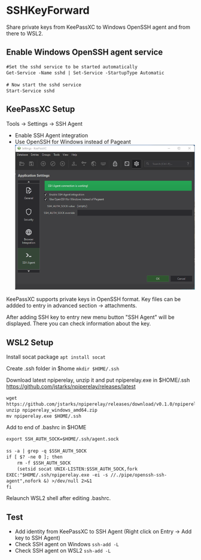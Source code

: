 # SSHKeyForward
Share private keys from KeePassXC to Windows OpenSSH agent and from there to WSL2.

## Enable Windows OpenSSH agent service
```
#Set the sshd service to be started automatically
Get-Service -Name sshd | Set-Service -StartupType Automatic

# Now start the sshd service
Start-Service sshd
```

## KeePassXC Setup
Tools -> Settings -> SSH Agent
* Enable SSH Agent integration
* Use OpenSSH for Windows instead of Pageant
![KeePassXC SSH Agent](/imgs/keepassxc.png)

KeePassXC supports private keys in OpenSSH format. Key files can be addded to entry in advanced section -> attachments.

After adding SSH key to entry new menu button "SSH Agent" will be displayed. There you can check information about the key. 

## WSL2 Setup
Install socat package
`apt install socat`

Create .ssh folder in $home
`mkdir $HOME/.ssh`

Download latest npiperelay, unzip it and put npiperelay.exe in $HOME/.ssh
https://github.com/jstarks/npiperelay/releases/latest

```
wget https://github.com/jstarks/npiperelay/releases/download/v0.1.0/npiperelay_windows_amd64.zip
unzip npiperelay_windows_amd64.zip
mv npiperelay.exe $HOME/.ssh
```

Add to end of .bashrc in $HOME

```
export SSH_AUTH_SOCK=$HOME/.ssh/agent.sock

ss -a | grep -q $SSH_AUTH_SOCK
if [ $? -ne 0 ]; then
    rm -f $SSH_AUTH_SOCK
    (setsid socat UNIX-LISTEN:$SSH_AUTH_SOCK,fork EXEC:"$HOME/.ssh/npiperelay.exe -ei -s //./pipe/openssh-ssh-agent",nofork &) >/dev/null 2>&1
fi
```

Relaunch WSL2 shell after editing .bashrc.

## Test
* Add identity from KeePassXC to SSH Agent (Right click on Entry -> Add key to SSH Agent)
* Check SSH agent on Windows `ssh-add -L`
* Check SSH agent on WSL2 `ssh-add -L`